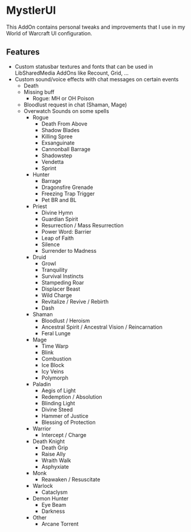 MystlerUI
=========

This AddOn contains personal tweaks and improvements that I use in my World of Warcraft UI configuration.

Features
--------

* Custom statusbar textures and fonts that can be used in LibSharedMedia AddOns like Recount, Grid, ...
* Custom sound/voice effects with chat messages on certain events
  * Death
  * Missing buff
    * Rogue: MH or OH Poison
  * Bloodlust request in chat (Shaman, Mage)
  * Overwatch Sounds on some spells
    * Rogue
      * Death From Above
      * Shadow Blades
      * Killing Spree
      * Exsanguinate
      * Cannonball Barrage
      * Shadowstep
      * Vendetta
      * Sprint
    * Hunter
      * Barrage
      * Dragonsfire Grenade
      * Freezing Trap Trigger
      * Pet BR and BL
    * Priest
      * Divine Hymn
      * Guardian Spirit
      * Resurrection / Mass Resurrection
      * Power Word: Barrier
      * Leap of Faith
      * Silence
      * Surrender to Madness
    * Druid
      * Growl
      * Tranquility
      * Survival Instincts
      * Stampeding Roar
      * Displacer Beast
      * Wild Charge
      * Revitalize / Revive / Rebirth
      * Dash
    * Shaman
      * Bloodlust / Heroism
      * Ancestral Spirit / Ancestral Vision / Reincarnation
      * Feral Lunge
    * Mage
      * Time Warp
      * Blink
      * Combustion
      * Ice Block
      * Icy Veins
      * Polymorph
    * Paladin
      * Aegis of Light
      * Redemption / Absolution
      * Blinding Light
      * Divine Steed
      * Hammer of Justice
      * Blessing of Protection
    * Warrior
      * Intercept / Charge
    * Death Knight
      * Death Grip
      * Raise Ally
      * Wraith Walk
      * Asphyxiate
    * Monk
      * Reawaken / Resuscitate
    * Warlock
      * Cataclysm
    * Demon Hunter
      * Eye Beam
      * Darkness
    * Other
      * Arcane Torrent
